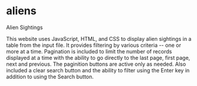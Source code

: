 # aliens
Alien Sightings

This website uses JavaScript, HTML, and CSS to display alien sightings in a table from the input file. It provides filtering by various criteria -- one or more at a time. Pagination is included to limit the number of records displayed at a time with the ability to go directly to the last page, first page, next and previous. The paginition buttons are active only as needed. Also included a clear search button and the ability to filter using the Enter key in addition to using the Search button.
